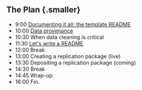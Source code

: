 ## The Plan {.smaller}

- 9:00 [Documenting it all: the template README](06-template-readme.html)
- 10:00 [Data provenance](07-data-provenance.html)
- 10:30 When data cleaning is critical
- 11:30 [Let's write a README](09-writing-readme.html)
- 12:00 Break
- 13:00 Creating a replication package (live)
- 13:30 Depositing a replication package (coming)
- 14:30  Break
- 14:45 Wrap-up
- 16:00 Fin.
